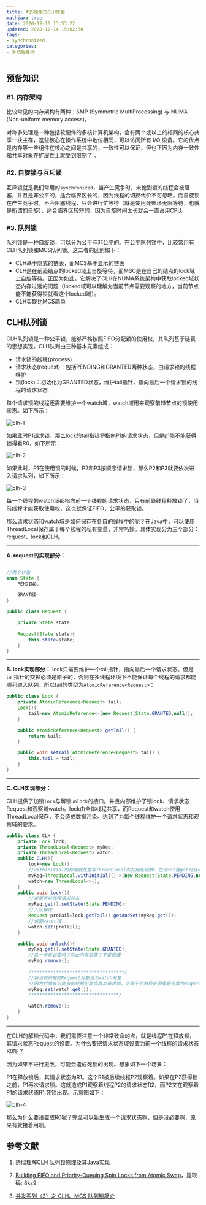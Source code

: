```yaml
---
title: AQS使用的CLH原型
mathjax: true
date: 2020-12-10 13:53:22
updated: 2020-12-14 15:02:30
tags: 
- synchronized
categories:
- 多线程基础
---
```


## 预备知识

### #1. 内存架构

比较常见的内存架构有两种：SMP (Symmetric MultiProcessing) 与 NUMA (Non-uniform memory access)。

对称多处理是一种包括软硬件的多核计算机架构，会有两个或以上的相同的核心共享一块主存，这些核心在操作系统中地位相同，可以访问所有 I/O 设备。它的优点是内存等一些组件在核心之间是共享的，一致性可以保证，但也正因为内存一致性和共享对象在扩展性上就受到限制了 。

### #2. 自旋锁与互斥锁

互斥锁就是我们常用的`synchronized`，当产生竞争时，未抢到锁的线程会被阻塞，并且是非公平的，适合临界区长的，因为线程的切换代价不可忽略。而自旋锁在产生竞争时，不会阻塞线程，只会进行忙等待（就是使用死循环无限等待，也就是所谓的自旋），适合临界区较短的，因为自旋时间太长就会一直占用CPU。

### #3. 队列锁

队列锁是一种自旋锁，可以分为公平与非公平的。在公平队列锁中，比较常用有CLH队列锁和MCS队列锁。这二者的区别如下：

- CLH基于隐式的链表，而MCS基于显示的链表
- CLH是在前趋结点的locked域上自旋等待，而MSC是在自己的结点的lock域上自旋等待。正因为如此，它解决了CLH在NUMA系统架构中获取locked域状态内存过远的问题（locked域可以理解为当前节点需要观察的地方，当前节点能不能获得锁就看这个locked域）。
- CLH实现比MCS简单

## CLH队列锁

CLH队列锁是一种公平锁，能够严格按照FIFO分配锁的使用权，其队列基于链表的思想实现。CLH队列由三种基本元素组成：

- 请求锁的线程(process)
- 请求状态(request)：包括PENDING和GRANTED两种状态，由请求锁的线程维护
- 锁(lock)：初始化为GRANTED状态，维护tail指针，指向最后一个请求锁的线程的请求状态

每个请求锁的线程还需要维护一个watch域，watch域用来观察前趋节点的锁使用状态。如下所示：

![clh-1](images/clh-1.png)

如果此时P1请求锁，那么lock的tail指针将指向P1的请求状态，但是p1能不能获得锁得看R0，如下所示：

![clh-2](images/clh-2.png)

如果此时，P1在使用锁的时候，P2和P3按顺序请求锁，那么P2和P3就要依次进入请求队列，如下所示：

![clh-3](images/clh-3.png)

每一个线程的watch域都指向前一个线程的请求状态，只有前趋线程释放锁了，当前线程才能获取使用权，这也就保证FIFO，公平的获取锁。

那么请求状态和watch域是如何保存在各自的线程中的呢？在Java中，可以使用ThreadLocal保存属于每个线程的私有变量，非常巧妙。具体实现分为三个部分：request、lock和CLH。

---

**A. request的实现部分：**
``` java

//两个状态
enum State {
    PENDING,

    GRANTED
}

public class Request {

    private State state;    
    
    Request(State state){
        this.state=state;
    }
}
```
---
**B. lock实现部分：**
lock只需要维护一个tail指针，指向最后一个请求状态。但是tail指针的交换必须是原子的，否则在多线程环境下不能保证每个线程的请求都能顺利进入队列。所以tail的类型为`AtomicReference<Request>`：

``` java
public class Lock {
    private AtomicReference<Request> tail;
    Lock(){
        tail=new AtomicReference<>(new Request(State.GRANTED,null));
    }

    public AtomicReference<Request> getTail() {
        return tail;
    }

    public void setTail(AtomicReference<Request> tail) {
        this.tail = tail;
    }
}
```

---
**C. CLH实现部分：**

CLH提供了加锁`lock`与解锁`unlock`的接口。并且内部维护了锁lock、请求状态Request和观察域watch。lock由全体线程共享，而Request和watch使用ThreadLocal保存，不会造成数据污染。达到了为每个线程维护一个请求状态和观察域的要求。

``` java
public class CLH {
    private Lock lock;
    private ThreadLocal<Request> myReq;
    private ThreadLocal<Request> watch;
    public CLH(){
        lock=new Lock();
        //withInitial的作用就是重写ThreadLocal的初始化函数，在没set就get时自动初始化
        myReq=ThreadLocal.withInitial(()->(new Request(State.PENDING,null)));
        watch=new ThreadLocal<>();
    }
    public void lock(){
        //设置当前线程请求状态
        myReq.get().setState(State.PENDING);
        //入队操作
        Request preTail=lock.getTail().getAndSet(myReq.get());
        //设置watch域
        watch.set(preTail);
    }

    public void unlock(){
        myReq.get().setState(State.GRANTED);
        //这一步有必要吗？防止内存泄露？不是很懂
        myReq.remove();
        
        /**********************************/
        //将当前线程的Request对象设为watch对象
        //因为后面有可能当前线程可能会再次请求锁，这样不会浪费资源重新设置为Request对象
        myReq.set(watch.get());
        /********************************/

        watch.remove();
    }
}
```

---

在CLH的解锁代码中，我们需要注意一个非常致命的点，就是线程P1在释放锁，其请求状态Request的设置。为什么要把请求状态域设置为前一个线程的请求状态R0呢？

因为如果不进行更改，可能会造成死锁的出现。想象如下一个场景：

P1在释放锁后，其请求状态为R1。这个R1被后续线程P2观察着。如果在P2获得锁之前，P1再次请求锁。这就造成P1观察着线程P2的请求状态R2，而P2又在观察着P1的请求状态R1,死锁出现。示意图如下：

![clh-4](images/clh-4.png)

那么为什么要设置成R0呢？完全可以新生成一个请求状态啊，但是没必要啊，原来有就接着用呗。


## 参考文献

1. [透彻理解CLH 队列锁原理及其Java实现](https://blog.csdn.net/firebolt100/article/details/82662102)

2. [Building FIFO and Priority-Queuing Spin Locks from Atomic Swap](https://pan.baidu.com/s/1JJYhBEOQS6KlJO7dw3TTHw)，提取码: 8ks9

3. [并发系列（3）之 CLH、MCS 队列锁简介](https://www.cnblogs.com/sanzao/p/10567529.html)